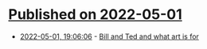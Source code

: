 # [Published on 2022-05-01](index.md)

* [2022-05-01, 19:06:06](https://news.ycombinator.com/item?id=31227725) - [Bill and Ted and what art is for](https://www.echevarria.io/blog/bill-and-ted-on-art/index.html)
